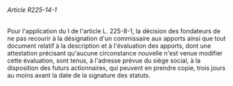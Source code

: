 ###### Article R225-14-1

Pour l'application du I de l'article L. 225-8-1, la décision des fondateurs de ne pas recourir à la désignation d'un commissaire aux apports ainsi que tout document relatif à la description et à l'évaluation des apports, dont une attestation précisant qu'aucune circonstance nouvelle n'est venue modifier cette évaluation, sont tenus, à l'adresse prévue du siège social, à la disposition des futurs actionnaires, qui peuvent en prendre copie, trois jours au moins avant la date de la signature des statuts.

